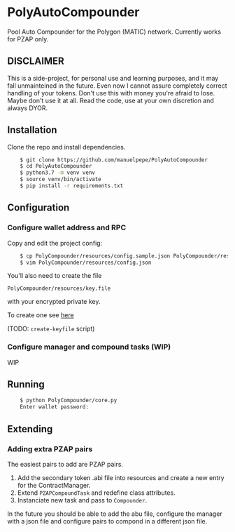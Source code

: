 # PolyAutoCompounder

Pool Auto Compounder for the Polygon (MATIC) network.
Currently works for PZAP only.

## DISCLAIMER

This is a side-project, for personal use and learning purposes, and it may fall unmainteined in the future.
Even now I cannot assure completely correct handling of your tokens.
Don't use this with money you're afraid to lose. Maybe don't use it at all.
Read the code, use at your own discretion and always DYOR.

## Installation

Clone the repo and install dependencies.

```bash
	$ git clone https://github.com/manuelpepe/PolyAutoCompounder
	$ cd PolyAutoCompounder
 	$ python3.7 -m venv venv
	$ source venv/bin/activate
	$ pip install -r requirements.txt
```

## Configuration

### Configure wallet address and RPC 

Copy and edit the project config:

```bash
	$ cp PolyCompounder/resources/config.sample.json PolyCompounder/resources/config.json
    $ vim PolyCompounder/resources/config.json
```

You'll also need to create the file 
```
PolyCompounder/resources/key.file
```
with your encrypted private key.

To create one see [here](https://web3py.readthedocs.io/en/stable/troubleshooting.html#how-do-i-use-my-metamask-accounts-from-web3-py)

(TODO: `create-keyfile` script)


### Configure manager and compound tasks (WIP)

WIP

## Running

```bash
	$ python PolyCompounder/core.py
    Enter wallet password: 
```

## Extending

### Adding extra PZAP pairs

The easiest pairs to add are PZAP pairs.

1. Add the secondary token .abi file into resources and create a new entry for the ContractManager.
2. Extend `PZAPCompoundTask` and redefine class attributes.
3. Instanciate new task and pass to `Compounder`. 

In the future you should be able to add the abu file, configure the manager with a json file
and configure pairs to compond in a different json file. 